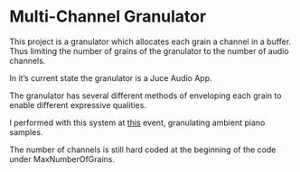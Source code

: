 # Multi-Channel Granulator

This project is a granulator which allocates each grain a channel in a buffer. Thus limiting the number of grains of the granulator to the number of audio channels.

In it’s current state the granulator is a Juce Audio App.

The granulator has several different methods of enveloping each grain to enable different expressive qualities.

I performed with this system at [this](http://contingentevents.tumblr.com/post/155343699355/ems-concert-with-thomas-ankersmit) event, granulating ambient piano samples.

The number of channels is still hard coded at the beginning of the code under MaxNumberOfGrains.